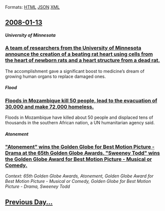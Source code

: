 
Formats: [HTML](2008/01/13/index.html)  [JSON](2008/01/13/index.json)  [XML](2008/01/13/index.xml)  

## [2008-01-13](/news/2008/01/13/index.md)

##### University of Minnesota
### [ A team of researchers from the University of Minnesota announce the creation of a beating rat heart using cells from the heart of newborn rats and a heart structure from a dead rat. ](/news/2008/01/13/a-team-of-researchers-from-the-university-of-minnesota-announce-the-creation-of-a-beating-rat-heart-using-cells-from-the-heart-of-newborn-r.md)
The accomplishment gave a significant boost to medicine’s dream of growing human organs to replace damaged ones. 

##### Flood
### [ Floods in Mozambique kill 50 people, lead to the evacuation of 30,000 and make 72,000 homeless. ](/news/2008/01/13/floods-in-mozambique-kill-50-people-lead-to-the-evacuation-of-30-000-and-make-72-000-homeless.md)
Floods in Mozambique have killed about 50 people and displaced tens of thousands in the southern African nation, a UN humanitarian agency said.

##### Atonement
### [ "Atonement" wins the Golden Globe for Best Motion Picture - Drama at the 65th Golden Globe Awards. "Sweeney Todd" wins the Golden Globe Award for Best Motion Picture - Musical or Comedy. ](/news/2008/01/13/atonement-wins-the-golden-globe-for-best-motion-picture-drama-at-the-65th-golden-globe-awards-sweeney-todd-wins-the-golden-globe-awa.md)
_Context: 65th Golden Globe Awards, Atonement, Golden Globe Award for Best Motion Picture - Musical or Comedy, Golden Globe for Best Motion Picture - Drama, Sweeney Todd_

## [Previous Day...](/news/2008/01/12/index.md)

